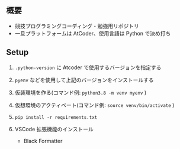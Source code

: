 ## 概要

- 競技プログラミングコーディング・勉強用リポジトリ
- 一旦プラットフォームは AtCoder、使用言語は Python で決め打ち

## Setup

1. `.python-version` に Atcoder で使用するバージョンを指定する

1. `pyenv` などを使用して上記のバージョンをインストールする

1. 仮装環境を作る(コマンド例: `python3.8 -m venv myenv` )

1. 仮想環境のアクティベート(コマンド例: `source venv/bin/activate` )

1. `pip install -r requirements.txt`

1. VSCode 拡張機能のインストール
   - Black Formatter
